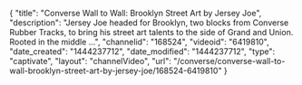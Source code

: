 {
    "title": "Converse Wall to Wall: Brooklyn Street Art by Jersey Joe",
    "description": "Jersey Joe headed for Brooklyn, two blocks from Converse Rubber Tracks, to bring his street art talents to the side of Grand and Union. Rooted in the middle ...",
    "channelid": "168524",
    "videoid": "6419810",
    "date_created": "1444237712",
    "date_modified": "1444237712",
    "type": "captivate",
    "layout": "channelVideo",
    "url": "\/converse\/converse-wall-to-wall-brooklyn-street-art-by-jersey-joe\/168524-6419810"
}